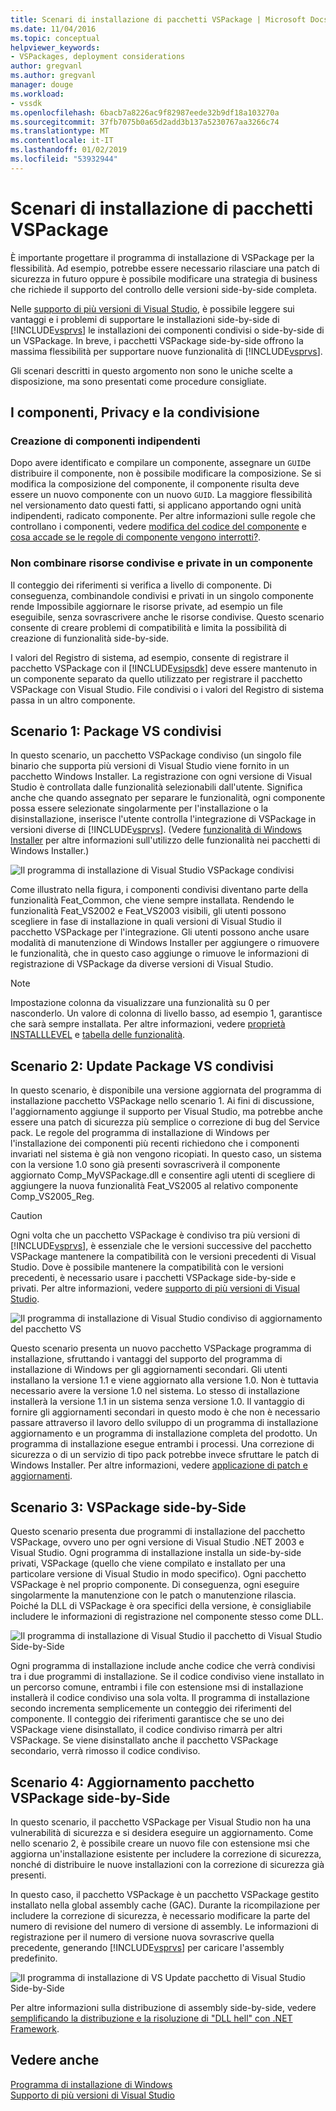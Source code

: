 ```yaml
---
title: Scenari di installazione di pacchetti VSPackage | Microsoft Docs
ms.date: 11/04/2016
ms.topic: conceptual
helpviewer_keywords:
- VSPackages, deployment considerations
author: gregvanl
ms.author: gregvanl
manager: douge
ms.workload:
- vssdk
ms.openlocfilehash: 6bacb7a8226ac9f82987eede32b9df18a103270a
ms.sourcegitcommit: 37fb7075b0a65d2add3b137a5230767aa3266c74
ms.translationtype: MT
ms.contentlocale: it-IT
ms.lasthandoff: 01/02/2019
ms.locfileid: "53932944"
---
```

# <a name="vspackage-setup-scenarios"></a>Scenari di installazione di pacchetti VSPackage

È importante progettare il programma di installazione di VSPackage per la flessibilità. Ad esempio, potrebbe essere necessario rilasciare una patch di sicurezza in futuro oppure è possibile modificare una strategia di business che richiede il supporto del controllo delle versioni side-by-side completa.

Nelle [supporto di più versioni di Visual Studio](../../extensibility/supporting-multiple-versions-of-visual-studio.md), è possibile leggere sui vantaggi e i problemi di supportare le installazioni side-by-side di [!INCLUDE[vsprvs](../../code-quality/includes/vsprvs_md.md)] le installazioni dei componenti condivisi o side-by-side di un VSPackage. In breve, i pacchetti VSPackage side-by-side offrono la massima flessibilità per supportare nuove funzionalità di [!INCLUDE[vsprvs](../../code-quality/includes/vsprvs_md.md)].

Gli scenari descritti in questo argomento non sono le uniche scelte a disposizione, ma sono presentati come procedure consigliate.

## <a name="components-privacy-and-sharing"></a>I componenti, Privacy e la condivisione

### <a name="make-your-components-independent"></a>Creazione di componenti indipendenti

Dopo avere identificato e compilare un componente, assegnare un `GUID`e distribuire il componente, non è possibile modificare la composizione. Se si modifica la composizione del componente, il componente risulta deve essere un nuovo componente con un nuovo `GUID`. La maggiore flessibilità nel versionamento dato questi fatti, si applicano apportando ogni unità indipendenti, radicato componente. Per altre informazioni sulle regole che controllano i componenti, vedere [modifica del codice del componente](/windows/desktop/Msi/changing-the-component-code) e [cosa accade se le regole di componente vengono interrotti?](/windows/desktop/Msi/what-happens-if-the-component-rules-are-broken).

### <a name="do-not-mix-shared-and-private-resources-in-a-component"></a>Non combinare risorse condivise e private in un componente

Il conteggio dei riferimenti si verifica a livello di componente. Di conseguenza, combinandole condivisi e privati in un singolo componente rende Impossibile aggiornare le risorse private, ad esempio un file eseguibile, senza sovrascrivere anche le risorse condivise. Questo scenario consente di creare problemi di compatibilità e limita la possibilità di creazione di funzionalità side-by-side.

I valori del Registro di sistema, ad esempio, consente di registrare il pacchetto VSPackage con il [!INCLUDE[vsipsdk](../../extensibility/includes/vsipsdk_md.md)] deve essere mantenuto in un componente separato da quello utilizzato per registrare il pacchetto VSPackage con Visual Studio. File condivisi o i valori del Registro di sistema passa in un altro componente.

## <a name="scenario-1-shared-vspackage"></a>Scenario 1: Package VS condivisi

In questo scenario, un pacchetto VSPackage condiviso (un singolo file binario che supporta più versioni di Visual Studio viene fornito in un pacchetto Windows Installer. La registrazione con ogni versione di Visual Studio è controllata dalle funzionalità selezionabili dall'utente. Significa anche che quando assegnato per separare le funzionalità, ogni componente possa essere selezionate singolarmente per l'installazione o la disinstallazione, inserisce l'utente controlla l'integrazione di VSPackage in versioni diverse di [!INCLUDE[vsprvs](../../code-quality/includes/vsprvs_md.md)]. (Vedere [funzionalità di Windows Installer](/windows/desktop/Msi/windows-installer-features) per altre informazioni sull'utilizzo delle funzionalità nei pacchetti di Windows Installer.)

![Il programma di installazione di Visual Studio VSPackage condivisi](../../extensibility/internals/media/vs_sharedpackage.gif "VS_SharedPackage")

Come illustrato nella figura, i componenti condivisi diventano parte della funzionalità Feat_Common, che viene sempre installata. Rendendo le funzionalità Feat_VS2002 e Feat_VS2003 visibili, gli utenti possono scegliere in fase di installazione in quali versioni di Visual Studio il pacchetto VSPackage per l'integrazione. Gli utenti possono anche usare modalità di manutenzione di Windows Installer per aggiungere o rimuovere le funzionalità, che in questo caso aggiunge o rimuove le informazioni di registrazione di VSPackage da diverse versioni di Visual Studio.

> [!NOTE]
> Impostazione colonna da visualizzare una funzionalità su 0 per nasconderlo. Un valore di colonna di livello basso, ad esempio 1, garantisce che sarà sempre installata. Per altre informazioni, vedere [proprietà INSTALLLEVEL](/windows/desktop/Msi/installlevel) e [tabella delle funzionalità](/windows/desktop/Msi/feature-table).

## <a name="scenario-2-shared-vspackage-update"></a>Scenario 2: Update Package VS condivisi

In questo scenario, è disponibile una versione aggiornata del programma di installazione pacchetto VSPackage nello scenario 1. Ai fini di discussione, l'aggiornamento aggiunge il supporto per Visual Studio, ma potrebbe anche essere una patch di sicurezza più semplice o correzione di bug del Service pack. Le regole del programma di installazione di Windows per l'installazione dei componenti più recenti richiedono che i componenti invariati nel sistema è già non vengono ricopiati. In questo caso, un sistema con la versione 1.0 sono già presenti sovrascriverà il componente aggiornato Comp_MyVSPackage.dll e consentire agli utenti di scegliere di aggiungere la nuova funzionalità Feat_VS2005 al relativo componente Comp_VS2005_Reg.

> [!CAUTION]
> Ogni volta che un pacchetto VSPackage è condiviso tra più versioni di [!INCLUDE[vsprvs](../../code-quality/includes/vsprvs_md.md)], è essenziale che le versioni successive del pacchetto VSPackage mantenere la compatibilità con le versioni precedenti di Visual Studio. Dove è possibile mantenere la compatibilità con le versioni precedenti, è necessario usare i pacchetti VSPackage side-by-side e privati. Per altre informazioni, vedere [supporto di più versioni di Visual Studio](../../extensibility/supporting-multiple-versions-of-visual-studio.md).

![Il programma di installazione di Visual Studio condiviso di aggiornamento del pacchetto VS](../../extensibility/internals/media/vs_sharedpackageupdate.gif "VS_SharedPackageUpdate")

Questo scenario presenta un nuovo pacchetto VSPackage programma di installazione, sfruttando i vantaggi del supporto del programma di installazione di Windows per gli aggiornamenti secondari. Gli utenti installano la versione 1.1 e viene aggiornato alla versione 1.0. Non è tuttavia necessario avere la versione 1.0 nel sistema. Lo stesso di installazione installerà la versione 1.1 in un sistema senza versione 1.0. Il vantaggio di fornire gli aggiornamenti secondari in questo modo è che non è necessario passare attraverso il lavoro dello sviluppo di un programma di installazione aggiornamento e un programma di installazione completa del prodotto. Un programma di installazione esegue entrambi i processi. Una correzione di sicurezza o di un servizio di tipo pack potrebbe invece sfruttare le patch di Windows Installer. Per altre informazioni, vedere [applicazione di patch e aggiornamenti](/windows/desktop/Msi/patching-and-upgrades).

## <a name="scenario-3-side-by-side-vspackage"></a>Scenario 3: VSPackage side-by-Side

Questo scenario presenta due programmi di installazione del pacchetto VSPackage, ovvero uno per ogni versione di Visual Studio .NET 2003 e Visual Studio. Ogni programma di installazione installa un side-by-side privati, VSPackage (quello che viene compilato e installato per una particolare versione di Visual Studio in modo specifico). Ogni pacchetto VSPackage è nel proprio componente. Di conseguenza, ogni eseguire singolarmente la manutenzione con le patch o manutenzione rilascia. Poiché la DLL di VSPackage è ora specifici della versione, è consigliabile includere le informazioni di registrazione nel componente stesso come DLL.

![Il programma di installazione di Visual Studio il pacchetto di Visual Studio Side-by-Side](../../extensibility/internals/media/vs_sbys_package.gif "VS_SbyS_Package")

Ogni programma di installazione include anche codice che verrà condivisi tra i due programmi di installazione. Se il codice condiviso viene installato in un percorso comune, entrambi i file con estensione msi di installazione installerà il codice condiviso una sola volta. Il programma di installazione secondo incrementa semplicemente un conteggio dei riferimenti del componente. Il conteggio dei riferimenti garantisce che se uno dei VSPackage viene disinstallato, il codice condiviso rimarrà per altri VSPackage. Se viene disinstallato anche il pacchetto VSPackage secondario, verrà rimosso il codice condiviso.

## <a name="scenario-4-side-by-side-vspackage-update"></a>Scenario 4: Aggiornamento pacchetto VSPackage side-by-Side

In questo scenario, il pacchetto VSPackage per Visual Studio non ha una vulnerabilità di sicurezza e si desidera eseguire un aggiornamento. Come nello scenario 2, è possibile creare un nuovo file con estensione msi che aggiorna un'installazione esistente per includere la correzione di sicurezza, nonché di distribuire le nuove installazioni con la correzione di sicurezza già presenti.

In questo caso, il pacchetto VSPackage è un pacchetto VSPackage gestito installato nella global assembly cache (GAC). Durante la ricompilazione per includere la correzione di sicurezza, è necessario modificare la parte del numero di revisione del numero di versione di assembly. Le informazioni di registrazione per il numero di versione nuova sovrascrive quella precedente, generando [!INCLUDE[vsprvs](../../code-quality/includes/vsprvs_md.md)] per caricare l'assembly predefinito.

![Il programma di installazione di VS Update pacchetto di Visual Studio Side-by-Side](../../extensibility/internals/media/vs_sbys_packageupdate.gif "VS_SbyS_PackageUpdate")

Per altre informazioni sulla distribuzione di assembly side-by-side, vedere [semplificando la distribuzione e la risoluzione di "DLL hell" con .NET Framework](https://msdn.microsoft.com/library/ms973843.aspx).

## <a name="see-also"></a>Vedere anche

[Programma di installazione di Windows](/windows/desktop/Msi/windows-installer-portal)  
[Supporto di più versioni di Visual Studio](../../extensibility/supporting-multiple-versions-of-visual-studio.md)